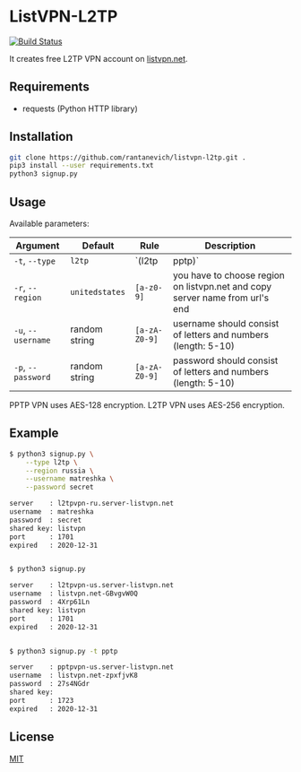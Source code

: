 # ListVPN-L2TP
[![Build Status](https://travis-ci.org/rantanevich/listvpn-l2tp.svg?branch=main)](https://travis-ci.org/rantanevich/listvpn-l2tp)

It creates free L2TP VPN account on [listvpn.net](https://www.listvpn.net/).


## Requirements

  - requests (Python HTTP library)


## Installation

```sh
git clone https://github.com/rantanevich/listvpn-l2tp.git .
pip3 install --user requirements.txt
python3 signup.py
```


## Usage

Available parameters:

| Argument           | Default        | Rule          | Description                                                                  |
|--------------------|----------------|---------------|------------------------------------------------------------------------------|
| `-t`, `--type`     | `l2tp`         | `(l2tp|pptp)` | preferable vpn type                                                          |
| `-r`, `--region`   | `unitedstates` | `[a-z0-9]`    | you have to choose region on listvpn.net and copy server name from url's end |
| `-u`, `--username` | random string  | `[a-zA-Z0-9]` | username should consist of letters and numbers (length: 5-10)                |
| `-p`, `--password` | random string  | `[a-zA-Z0-9]` | password should consist of letters and numbers (length: 5-10)                |

PPTP VPN uses AES-128 encryption.
L2TP VPN uses AES-256 encryption.


## Example

```sh
$ python3 signup.py \
    --type l2tp \
    --region russia \
    --username matreshka \
    --password secret

server    : l2tpvpn-ru.server-listvpn.net
username  : matreshka
password  : secret
shared key: listvpn
port      : 1701
expired   : 2020-12-31


$ python3 signup.py

server    : l2tpvpn-us.server-listvpn.net
username  : listvpn.net-GBvgvW0Q
password  : 4Xrp61Ln
shared key: listvpn
port      : 1701
expired   : 2020-12-31


$ python3 signup.py -t pptp

server    : pptpvpn-us.server-listvpn.net
username  : listvpn.net-zpxfjvK8
password  : 27s4NGdr
shared key:
port      : 1723
expired   : 2020-12-31
```

## License
[MIT](https://choosealicense.com/licenses/mit/)
